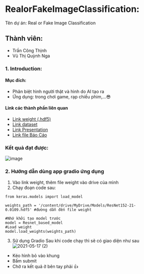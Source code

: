 # RealorFakeImageClassification:
 Tên dự án: Real or Fake Image Classification
## Thành viên:
* Trần Công Thịnh
* Vũ Thị Quỳnh Nga

### 1. Introduction:
#### Mục đích:
* Phân biệt hình người thật và hình do AI tạo ra
* Ứng dụng: trong chơi game, rạp chiếu phim,...😎

#### Link các thành phần liên quan
* [Link weight (.hdf5)](https://drive.google.com/drive/folders/1BHIh8p08TQvfreLLZnWOaA_RL8nWNTVa?usp=sharing) 
* [Link dataset](https://drive.google.com/drive/folders/1zE4g0rGf27Sjzz3-RTwQ4K4O0khzglxe?usp=sharing)
* [Link Presentation](https://docs.google.com/presentation/d/12o2xQ4W0sg7fAQ4GHayeycuZOKQu6MArjVX_nGfaGbA/edit?usp=sharing)
* [Link file Báo Cáo](https://hackmd.io/@vuthiquynhnga/Hy7WrEZwu)

### Kết quả đạt được:
![image](https://user-images.githubusercontent.com/62460040/118517986-eb295f80-b761-11eb-9ed1-df489d1833c2.png)

### 2. Hướng dẫn dùng app gradio ứng dụng

1. Vào link weight, thêm file weight vào drive của mình
2. Chạy đoạn code sau:
```
from keras.models import load_model

weights_path = '/content/drive/MyDrive/Models/ResNet152-21-0.0109.hdf5' #đường dẫn đến file weight

#Nhớ khởi tạo model trước
model = Resnet_based_model
#Load weight
model.load_weights(weights_path)
```
3. Sử dụng Gradio
Sau khi code chạy thì sẽ có giao diện như sau
![2021-05-17 (2)](https://user-images.githubusercontent.com/42512473/118430885-54c45200-b6ff-11eb-9578-0fc16a68b8ec.png)
* Kéo hình bỏ vào khung
* Bấm submit
* Chờ ra kết quả ở bên tay phải 👍
